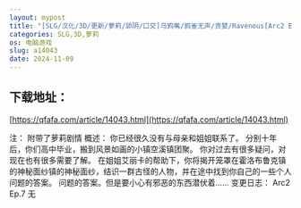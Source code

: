 ```yaml
---
layout: mypost
title: "[SLG/汉化/3D/更新/萝莉/舔阴/口交]乌鸦嘴/鸦雀无声/贪婪/Ravenous[Arc2 Ep.7][双端/2.20G]"
categories: SLG,3D,萝莉
os: 电脑游戏
slug: a14043
date: 2024-11-09
---
```


## 下载地址：

[https://qfafa.com/article/14043.html](https://qfafa.com/article/14043.html)

注：
附带了萝莉剧情
概述：
你已经很久没有与母亲和姐姐联系了。
分别十年后，你们高中毕业，搬到风景如画的小镇空溪镇团聚。
你对过去有很多疑问，对现在也有很多需要了解。
在姐姐艾丽卡的帮助下，你将揭开笼罩在霍洛布鲁克镇的神秘面纱镇的神秘面纱，结识一群古怪的人物，并在途中找到你自己的一些个人问题的答案。
问题的答案。但是要小心有邪恶的东西潜伏着......
变更日志：
Arc2 Ep.7
无